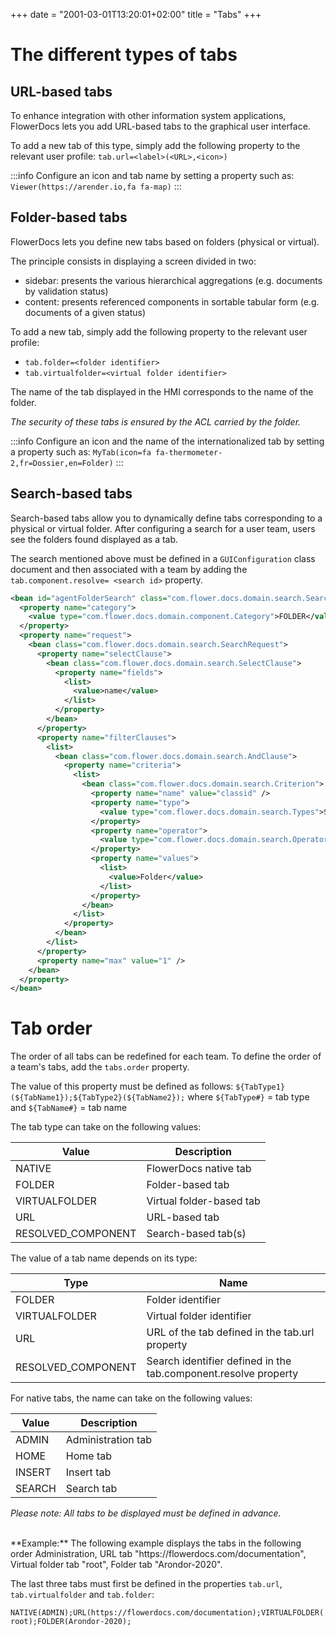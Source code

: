 +++
date = "2001-03-01T13:20:01+02:00"
title = "Tabs"
+++

# The different types of tabs

## URL-based tabs  

To enhance integration with other information system applications, FlowerDocs lets you add URL-based tabs to the graphical user interface.

To add a new tab of this type, simply add the following property to the relevant user profile: ``tab.url=<label>(<URL>,<icon>)``

:::info
Configure an icon and tab name by setting a property such as: `Viewer(https://arender.io,fa fa-map)`
:::


## Folder-based tabs  

FlowerDocs lets you define new tabs based on folders (physical or virtual).

The principle consists in displaying a screen divided in two: 

*  sidebar: presents the various hierarchical aggregations (e.g. documents by validation status) 
*  content: presents referenced components in sortable tabular form (e.g. documents of a given status)


To add a new tab, simply add the following property to the relevant user profile: 

* ``tab.folder=<folder identifier>``
* ``tab.virtualfolder=<virtual folder identifier>``

The name of the tab displayed in the HMI corresponds to the name of the folder.

*The security of these tabs is ensured by the ACL carried by the folder.*


:::info
Configure an icon and the name of the internationalized tab by setting a property such as: `MyTab(icon=fa fa-thermometer-2,fr=Dossier,en=Folder)`
:::

## Search-based tabs  

Search-based tabs allow you to dynamically define tabs corresponding to a physical or virtual folder.
After configuring a search for a user team, users see the folders found displayed as a tab.

The search mentioned above must be defined in a `GUIConfiguration` class document and then associated with a team by adding the `tab.component.resolve= <search id>` property. 

```xml
<bean id="agentFolderSearch" class="com.flower.docs.domain.search.Search">
  <property name="category">
    <value type="com.flower.docs.domain.component.Category">FOLDER</value>
  </property>
  <property name="request">
    <bean class="com.flower.docs.domain.search.SearchRequest">
      <property name="selectClause">
        <bean class="com.flower.docs.domain.search.SelectClause">
          <property name="fields">
            <list>
              <value>name</value>
            </list>
          </property>
        </bean>
      </property>
      <property name="filterClauses">
        <list>
          <bean class="com.flower.docs.domain.search.AndClause">
            <property name="criteria">
              <list>
                <bean class="com.flower.docs.domain.search.Criterion">
                  <property name="name" value="classid" />
                  <property name="type">
                    <value type="com.flower.docs.domain.search.Types">STRING</value>
                  </property>
                  <property name="operator">
                    <value type="com.flower.docs.domain.search.Operators">EQUALS_TO</value>
                  </property>
                  <property name="values">
                    <list>
                      <value>Folder</value>
                    </list>
                  </property>
                </bean>
              </list>
            </property>
          </bean>
        </list>
      </property>
      <property name="max" value="1" />
    </bean>
  </property>
</bean>
```


# Tab order 

The order of all tabs can be redefined for each team. To define the order of a team's tabs, add the ``tabs.order`` property.
 
The value of this property must be defined as follows: ``${TabType1}(${TabName1});${TabType2}(${TabName2});`` where ``${TabType#}`` = tab type and ``${TabName#}`` = tab name

The tab type can take on the following values: 

| Value              | Description                                     |
|----------------------|-------------------------------------------------|
|NATIVE                | FlowerDocs native tab                             |
|FOLDER                | Folder-based tab                      |
|VIRTUALFOLDER         | Virtual folder-based tab              |
|URL                   | URL-based tab                         |
|RESOLVED_COMPONENT    | Search-based tab(s)             |


The value of a tab name depends on its type: 

| Type                 | Name                                                                |
|----------------------|--------------------------------------------------------------------|
|FOLDER                | Folder identifier                                             |
|VIRTUALFOLDER         | Virtual folder identifier                                     |
|URL                   | URL of the tab defined in the tab.url property                   |
|RESOLVED_COMPONENT    | Search identifier defined in the tab.component.resolve property|


For native tabs, the name can take on the following values: 

| Value              | Description                                     |
|----------------------|-------------------------------------------------|
|ADMIN                 | Administration tab                         |
|HOME                  | Home tab                                |
|INSERT                | Insert tab                              |
|SEARCH                | Search tab                             |

*Please note: All tabs to be displayed must be defined in advance.*

<br/>
**Example:** The following example displays the tabs in the following order Administration, URL tab "https://flowerdocs.com/documentation", Virtual folder tab "root", Folder tab "Arondor-2020".

The last three tabs must first be defined in the properties `tab.url`, `tab.virtualfolder` and `tab.folder`:

``NATIVE(ADMIN);URL(https://flowerdocs.com/documentation);VIRTUALFOLDER(root);FOLDER(Arondor-2020);``
